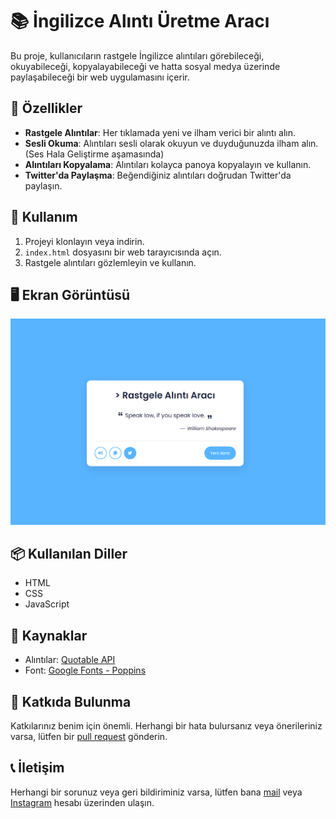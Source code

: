 # 📚 İngilizce Alıntı Üretme Aracı

Bu proje, kullanıcıların rastgele İngilizce alıntıları görebileceği, okuyabileceği, kopyalayabileceği ve hatta sosyal medya üzerinde paylaşabileceği bir web uygulamasını içerir.

## 🌟 Özellikler

- **Rastgele Alıntılar**: Her tıklamada yeni ve ilham verici bir alıntı alın.
- **Sesli Okuma**: Alıntıları sesli olarak okuyun ve duyduğunuzda ilham alın. (Ses Hala Geliştirme aşamasında)
- **Alıntıları Kopyalama**: Alıntıları kolayca panoya kopyalayın ve kullanın.
- **Twitter'da Paylaşma**: Beğendiğiniz alıntıları doğrudan Twitter'da paylaşın.

## 🚀 Kullanım

1. Projeyi klonlayın veya indirin.
2. `index.html` dosyasını bir web tarayıcısında açın.
3. Rastgele alıntıları gözlemleyin ve kullanın.

## 🖥️ Ekran Görüntüsü

![Alıntı Üretme Aracı Ekran Görüntüsü](screenshot.png)

## 📦 Kullanılan Diller  

- HTML
- CSS
- JavaScript 

## 📌 Kaynaklar

- Alıntılar: [Quotable API](http://api.quotable.io/)
- Font: [Google Fonts - Poppins](https://fonts.google.com/specimen/Poppins)

## 🤝 Katkıda Bulunma

Katkılarınız benim için önemli. Herhangi bir hata bulursanız veya önerileriniz varsa, lütfen bir [pull request](link) gönderin.

## 📞 İletişim

Herhangi bir sorunuz veya geri bildiriminiz varsa, lütfen bana [mail](mailto:contact@azadcoder.com) veya [Instagram](https://instagram.com/kodlama.dili) hesabı üzerinden ulaşın.
